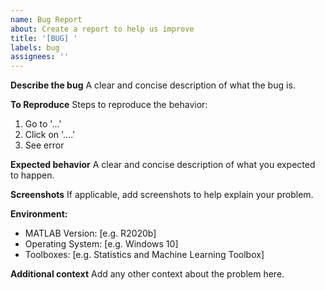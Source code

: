 ```yaml
---
name: Bug Report
about: Create a report to help us improve
title: '[BUG] '
labels: bug
assignees: ''
---
```


**Describe the bug**
A clear and concise description of what the bug is.

**To Reproduce**
Steps to reproduce the behavior:
1. Go to '...'
2. Click on '....'
3. See error

**Expected behavior**
A clear and concise description of what you expected to happen.

**Screenshots**
If applicable, add screenshots to help explain your problem.

**Environment:**
 - MATLAB Version: [e.g. R2020b]
 - Operating System: [e.g. Windows 10]
 - Toolboxes: [e.g. Statistics and Machine Learning Toolbox]

**Additional context**
Add any other context about the problem here. 